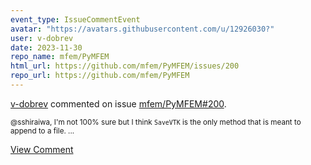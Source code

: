 ```yaml
---
event_type: IssueCommentEvent
avatar: "https://avatars.githubusercontent.com/u/12926030?"
user: v-dobrev
date: 2023-11-30
repo_name: mfem/PyMFEM
html_url: https://github.com/mfem/PyMFEM/issues/200
repo_url: https://github.com/mfem/PyMFEM
---
```


<a href='https://github.com/v-dobrev' target='_blank'>v-dobrev</a> commented on issue <a href='https://github.com/mfem/PyMFEM/issues/200' target='_blank'>mfem/PyMFEM#200</a>.

<small>@sshiraiwa, I'm not 100% sure but I think `SaveVTK` is the only method that is meant to append to a file....</small>

<a href='https://github.com/mfem/PyMFEM/issues/200' target='_blank'>View Comment</a>